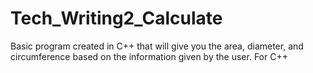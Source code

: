 # Tech_Writing2_Calculate
Basic program created in C++ that will give you the area, diameter, and circumference based on the information given by the user.
For C++
